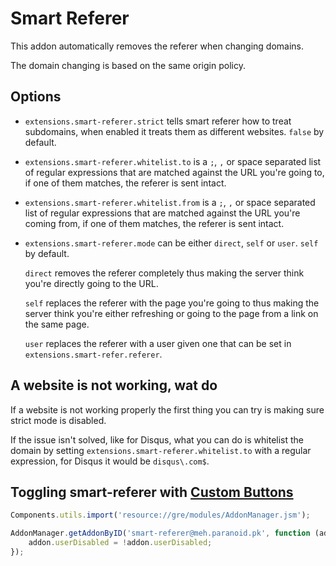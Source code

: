 Smart Referer
=============
This addon automatically removes the referer when changing domains.

The domain changing is based on the same origin policy.

Options
-------
* `extensions.smart-referer.strict` tells smart referer how to treat
  subdomains, when enabled it treats them as different websites. `false` by
  default.

* `extensions.smart-referer.whitelist.to` is a `;`, `,` or space separated list of
  regular expressions that are matched against the URL you're going to, if one
  of them matches, the referer is sent intact.

* `extensions.smart-referer.whitelist.from` is a `;`, `,` or space separated list of
  regular expressions that are matched against the URL you're coming from, if
  one of them matches, the referer is sent intact.

* `extensions.smart-referer.mode` can be either `direct`, `self` or `user`.
  `self` by default.
  
  `direct` removes the referer completely thus making the server think you're
  directly going to the URL.

  `self` replaces the referer with the page you're going to thus making the
  server think you're either refreshing or going to the page from a link on the
  same page.

  `user` replaces the referer with a user given one that can be set in
  `extensions.smart-refer.referer`.

A website is not working, wat do
--------------------------------
If a website is not working properly the first thing you can try is making sure
strict mode is disabled.

If the issue isn't solved, like for Disqus, what you can do is whitelist the
domain by setting `extensions.smart-referer.whitelist.to` with a regular
expression, for Disqus it would be `disqus\.com$`.

Toggling smart-referer with [Custom Buttons](https://addons.mozilla.org/en-US/firefox/addon/custom-buttons/?src=search)
------------------------------------------------------------------------------------------------------------------------

```javascript
Components.utils.import('resource://gre/modules/AddonManager.jsm');

AddonManager.getAddonByID('smart-referer@meh.paranoid.pk', function (addon) {
    addon.userDisabled = !addon.userDisabled;
});
```
